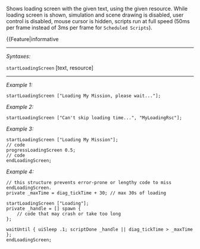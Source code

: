 Shows loading screen with the given text, using the given resource. While loading screen is shown, simulation and scene drawing is disabled, user control is disabled, mouse cursor is hidden, scripts run at full speed (50ms per frame instead of 3ms per frame for `Scheduled Scripts`).<br>

{{Feature|informative


---
*Syntaxes:*

`startLoadingScreen` [text, resource]

---
*Example 1:*

```sqf
startLoadingScreen ["Loading My Mission, please wait..."];
```

*Example 2:*

```sqf
startLoadingScreen ["Can't skip loading time...", "MyLoadingRsc"];
```

*Example 3:*

```sqf
startLoadingScreen ["Loading My Mission"];
// code
progressLoadingScreen 0.5;
// code
endLoadingScreen;
```

*Example 4:*

```sqf
// this structure prevents error-prone or lengthy code to miss endLoadingScreen.
private _maxTime = diag_tickTime + 30; // max 30s of loading

startLoadingScreen ["Loading"];
private _handle = [] spawn {
	// code that may crash or take too long
};

waitUntil { uiSleep .1; scriptDone _handle || diag_tickTime > _maxTime };
endLoadingScreen;
```